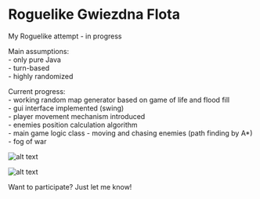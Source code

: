 # Roguelike Gwiezdna Flota

My Roguelike attempt - in progress

Main assumptions: <br>
    - only pure Java <br>
    - turn-based <br>
    - highly randomized <br>
 
Current progress: <br>
    - working random map generator based on game of life and flood fill <br>
    - gui interface implemented (swing) <br>
    - player movement mechanism introduced <br>
    - enemies position calculation algorithm <br>
    - main game logic class
    - moving and chasing enemies (path finding by A*)
    - fog of war

![alt text](https://i.imgur.com/tRwnUmJ.png)

![alt text](https://i.imgur.com/wec5wGt.png)

Want to participate? Just let me know!
